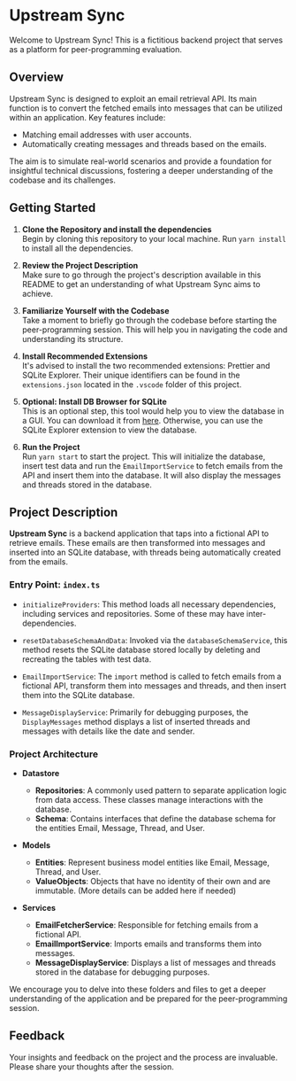 # Upstream Sync

Welcome to Upstream Sync! This is a fictitious backend project that serves as a platform for peer-programming evaluation.

## Overview

Upstream Sync is designed to exploit an email retrieval API. Its main function is to convert the fetched emails into messages that can be utilized within an application. Key features include:

- Matching email addresses with user accounts.
- Automatically creating messages and threads based on the emails.

The aim is to simulate real-world scenarios and provide a foundation for insightful technical discussions, fostering a deeper understanding of the codebase and its challenges.

## Getting Started

1. **Clone the Repository and install the dependencies**  
   Begin by cloning this repository to your local machine.
   Run `yarn install` to install all the dependencies.

2. **Review the Project Description**  
   Make sure to go through the project's description available in this README to get an understanding of what Upstream Sync aims to achieve.

3. **Familiarize Yourself with the Codebase**  
   Take a moment to briefly go through the codebase before starting the peer-programming session. This will help you in navigating the code and understanding its structure.

4. **Install Recommended Extensions**  
   It's advised to install the two recommended extensions: Prettier and SQLite Explorer. Their unique identifiers can be found in the `extensions.json` located in the `.vscode` folder of this project.

5. **Optional: Install DB Browser for SQLite**  
   This is an optional step, this tool would help you to view the database in a GUI. You can download it from [here](https://sqlitebrowser.org/dl/). Otherwise, you can use the SQLite Explorer extension to view the database.

6. **Run the Project**  
   Run `yarn start` to start the project. This will initialize the database, insert test data and run the `EmailImportService` to fetch emails from the API and insert them into the database. It will also display the messages and threads stored in the database.

## Project Description

**Upstream Sync** is a backend application that taps into a fictional API to retrieve emails. These emails are then transformed into messages and inserted into an SQLite database, with threads being automatically created from the emails.

### Entry Point: `index.ts`

- `initializeProviders`: This method loads all necessary dependencies, including services and repositories. Some of these may have inter-dependencies.

- `resetDatabaseSchemaAndData`: Invoked via the `databaseSchemaService`, this method resets the SQLite database stored locally by deleting and recreating the tables with test data.

- `EmailImportService`: The `import` method is called to fetch emails from a fictional API, transform them into messages and threads, and then insert them into the SQLite database.

- `MessageDisplayService`: Primarily for debugging purposes, the `DisplayMessages` method displays a list of inserted threads and messages with details like the date and sender.

### Project Architecture

- **Datastore**

  - **Repositories**: A commonly used pattern to separate application logic from data access. These classes manage interactions with the database.
  - **Schema**: Contains interfaces that define the database schema for the entities Email, Message, Thread, and User.

- **Models**

  - **Entities**: Represent business model entities like Email, Message, Thread, and User.
  - **ValueObjects**: Objects that have no identity of their own and are immutable. (More details can be added here if needed)

- **Services**
  - **EmailFetcherService**: Responsible for fetching emails from a fictional API.
  - **EmailImportService**: Imports emails and transforms them into messages.
  - **MessageDisplayService**: Displays a list of messages and threads stored in the database for debugging purposes.

We encourage you to delve into these folders and files to get a deeper understanding of the application and be prepared for the peer-programming session.

## Feedback

Your insights and feedback on the project and the process are invaluable. Please share your thoughts after the session.
